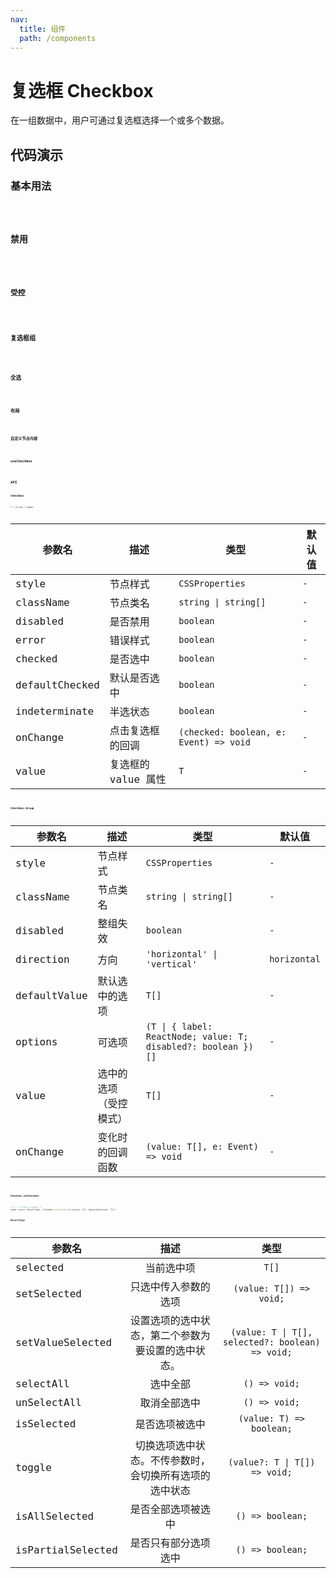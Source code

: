 ```yaml
---
nav:
  title: 组件
  path: /components
---
```


# 复选框 Checkbox

在一组数据中，用户可通过复选框选择一个或多个数据。

## 代码演示

### 基本用法

<code src="./__demo__/basic.demo.tsx" />

### 禁用

<code src="./__demo__/disabled.demo.tsx" />

### 受控

<code src="./__demo__/control.demo.tsx" />

### 复选框组

<code src="./__demo__/group.demo.tsx" />

### 全选

<code src="./__demo__/check_all.demo.tsx" />

### 布局

<code src="./__demo__/group_jsx.demo.tsx" />

### 自定义节点内容

<code src="./__demo__/custom_render.demo.tsx" />

### useCheckbox

<code src="./__demo__/useCheckbox.demo.tsx" />

## API

### Checkbox

`T = string | number`

|参数名|描述|类型|默认值|
|---|---|---|---|
|style|节点样式|`CSSProperties`|`-`|
|className|节点类名|`string \| string[]`|`-`|
|disabled|是否禁用|`boolean`|`-`|
|error|错误样式|`boolean`|`-`|
|checked|是否选中|`boolean`|`-`|
|defaultChecked|默认是否选中|`boolean`|`-`|
|indeterminate|半选状态|`boolean`|`-`|
|onChange|点击复选框的回调|`(checked: boolean, e: Event) => void`|`-`|
|value|复选框的 value 属性|`T`|`-`|

### Checkbox.Group

|参数名|描述|类型|默认值|
|---|---|---|---|
|style|节点样式|`CSSProperties`|`-`|
|className|节点类名|`string \| string[]`|`-`|
|disabled|整组失效|`boolean`|`-`|
|direction|方向|`'horizontal' \| 'vertical'`|`horizontal`|
|defaultValue|默认选中的选项|`T[]`|`-`|
|options|可选项|`(T \| { label: ReactNode; value: T; disabled?: boolean })[]`|`-`|
|value|选中的选项（受控模式）|`T[]`|`-`|
|onChange|变化时的回调函数|`(value: T[], e: Event) => void`|`-`|

### `Checkbox.useCheckbox`

```js
/** T = string | number */
const result: ResultType = Checkbox.useCheckbox<T>(values: T[], defaultSelected?: T[]);
```

**ResultType**

|参数名|描述|类型|
|---|:---:|:---:|
| selected | 当前选中项 | `T[]` |
| setSelected | 只选中传入参数的选项 | `(value: T[]) => void;` |
| setValueSelected | 设置选项的选中状态，第二个参数为要设置的选中状态。 | `(value: T \| T[], selected?: boolean) => void;` |
| selectAll | 选中全部 | `() => void;` |
| unSelectAll | 取消全部选中 | `() => void;` |
| isSelected | 是否选项被选中 | `(value: T) => boolean;` |
| toggle | 切换选项选中状态。不传参数时，会切换所有选项的选中状态 | `(value?: T \| T[]) => void;` |
| isAllSelected | 是否全部选项被选中 | `() => boolean;` |
| isPartialSelected | 是否只有部分选项选中 | `() => boolean;` |
